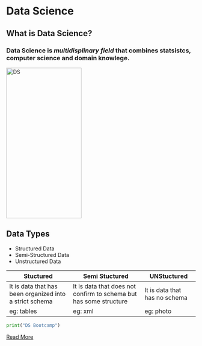 # Data Science

## What is Data Science?

### **Data Science** is *multidisplinary field* that combines statsistcs, computer science and domain knowlege.

<img src="DS.png" alt="DS" width="200" height="400"/>

## Data Types
- Structured Data
- Semi-Structured Data
- Unstructured Data

| Stuctured | Semi Stuctured| UNStuctured | 
| ----------- | ----------- | -------|
| It is data that has been organized into a strict schema | It is data that does not confirm to schema but has some structure | It is data that has no schema |
| eg: tables| eg: xml| eg: photo |

```python
print("DS Bootcamp")
```

[Read More](https://en.wikipedia.org/wiki/Data_science)
